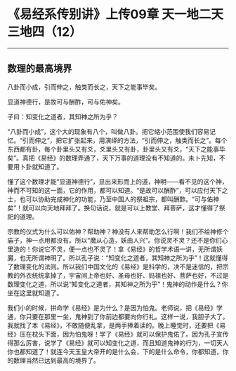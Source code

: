 # 《易经系传别讲》上传09章 天一地二天三地四（12）

------

## 数理的最高境界

八卦而小成，引而伸之，触类而长之，天下之能事毕矣。

显道神德行，是故可与酬酢，可与佑神矣。

子曰：知变化之道者，其知神之所为乎？

“八卦而小成”，这个大的现象有八个，叫做八卦。把它缩小范围使我们容易记忆。“引而伸之”，把它扩张起来，用演绎的方法，“引而伸之，触类而长之”。每个东西都有卦，每个卦里头又有爻，爻里头又有卦，卦里头又有爻，“天下之能事毕矣”。真把《易经》的数理弄通了，天下万事的道理没有不知道的。未卜先知，不要用卜卦就知道了。

懂了这个数理才能“显道神德行”，显出来形而上的道，神明——看不见的这个神，神而不可知的这一面，它的作用，都可以知道。“是故可以酬酢”，可以应付天下之士，也可以协助完成神化的功能，乃至中国人的祭祖宗，都叫酬酢。“可与佑神矣”！就可以向天地拜拜了。换句话说，就是可以上教堂、拜菩萨，这才懂得了祭祀的道理。

宗教的仪式为什么可以佑神？帮助神？神没有人来帮助怎么行啊！我们不给神修个庙子，神一点用都没有。所以“魔从心造，妖由人兴”。你说灵不灵？还不是你们心里造的！你说它不灵，便一点也不灵了！拿《易经》的哲学术语一讲，无所谓妖魔，也无所谓神明了。所以孔子说：“知变化之道者，其知神之所为乎”！这就懂得了数理变化的法则。所以我们中国文化的《易经》是科学的，决不是迷信的，把宗教的外衣统统拿掉了，宇宙间上帝也好、圣母也好、妈祖也好、菩萨也好，不过是数理变化之道，所以说“知变化之道者，其知神之所为乎”！鬼神的动作是什么？你坐在这里就知道了。

我们小的时候，拼命学《易经》是为什么？是因为怕鬼。老师说，把《易经》学通，你只要在那里一坐，鬼神到了你前边都要向你行礼。这样一说，我胆子大了。我就找了本《易经》，不敢随便乱拿，是两手捧着读的。晚上睡觉时，还要把《易经》压在枕头下面，因为怕鬼呀！学了《易经》就可以保护鬼佑了。因为孔子宣传得那么厉害，说学了《易经》就可以知变化之道，而且知道鬼神的行为，一切天人你也都知道了！就连今天玉皇大帝开的是什么会，下的是什么命令，你都知道，你的数理当然已达到最高的境界了。